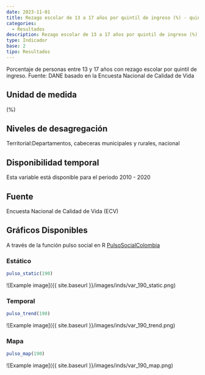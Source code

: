 ```yaml
---
date: 2023-11-01
title: Rezago escolar de 13 a 17 años por quintil de ingreso (%) - quintil 4 (zona)
categories:
  - Resultados
description: Rezago escolar de 13 a 17 años por quintil de ingreso (%) - quintil 4
type: Indicador
base: 2
tipo: Resultados
--- 
```


Porcentaje de personas entre 13 y 17 años con rezago escolar por quintil de ingreso.
Fuente: DANE basado en la Encuesta Nacional de Calidad de Vida

## Unidad de medida
(%)

## Niveles de desagregación
Territorial:Departamentos, cabeceras municipales y rurales, nacional

## Disponibilidad temporal
Esta variable está disponible para el periodo 2010 - 2020

## Fuente
Encuesta Nacional de Calidad de Vida (ECV)

## Gráficos Disponibles

A través de la función pulso social en R [PulsoSocialColombia](https://github.com/pulsosocialcolombia/PulsoSocialColombia)

### Estático

``` R
pulso_static(190)
```

![Example image]({{ site.baseurl }}/images/inds/var_190_static.png)

### Temporal

``` R
pulso_trend(190)
```

![Example image]({{ site.baseurl }}/images/inds/var_190_trend.png)

### Mapa

``` R
pulso_map(190)
```

![Example image]({{ site.baseurl }}/images/inds/var_190_map.png)